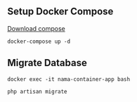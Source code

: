 ## Setup Docker Compose
[Download compose](https://drive.google.com/file/d/1zTBKrcPhxKD2npFFgXwJ4Gj25g0ryW-Q/view?usp=sharing)

`docker-compose up -d`
## Migrate Database
`docker exec -it nama-container-app bash`

`php artisan migrate`
